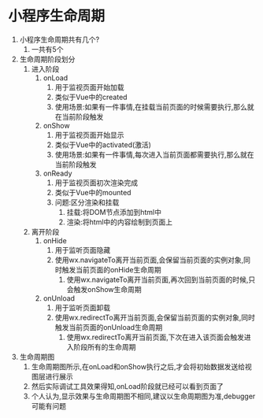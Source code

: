 # 小程序生命周期

1. 小程序生命周期共有几个?
   1. 一共有5个
2. 生命周期阶段划分
   1. 进入阶段
      1. onLoad
         1. 用于监视页面开始加载
         2. 类似于Vue中的created
         3. 使用场景:如果有一件事情,在挂载当前页面的时候需要执行,那么就在当前阶段触发
      2. onShow
         1. 用于监视页面开始显示
         2. 类似于Vue中的activated(激活)
         3. 使用场景:如果有一件事情,每次进入当前页面都需要执行,那么就在当前阶段触发
      3. onReady
         1. 用于监视页面初次渲染完成
         2. 类似于Vue中的mounted
         3. 问题:区分渲染和挂载
            1. 挂载:将DOM节点添加到html中
            2. 渲染:将html中的内容绘制到页面上
   2. 离开阶段
      1. onHide
         1. 用于监听页面隐藏
         2. 使用wx.navigateTo离开当前页面,会保留当前页面的实例对象,同时触发当前页面的onHide生命周期
            1. 使用wx.navigateTo离开当前页面,再次回到当前页面的时候,只会触发onShow生命周期
      2. onUnload
         1. 用于监听页面卸载
         2. 使用wx.redirectTo离开当前页面,会保留当前页面的实例对象,同时触发当前页面的onUnload生命周期
            1. 使用wx.redirectTo离开当前页面,下次在进入该页面会触发进入阶段所有的生命周期
3. 生命周期图
   1. 生命周期图所示,在onLoad和onShow执行之后,才会将初始数据发送给视图层进行展示
   2. 然后实际调试工具效果得知,onLoad阶段就已经可以看到页面了
   3. 个人认为,显示效果与生命周期图不相同,建议以生命周期图为准,debugger可能有问题

